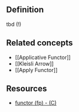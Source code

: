 ## Definition

tbd (!)

## Related concepts
 * [[Applicative Functor]]
 * [[Kleisli Arrow]]
 * [[Apply Functor]]    

## Resources

  * [functor (fp) - (C)](https://synergo.atlassian.net/wiki/pages/viewpage.action?pageId=34407107)
  